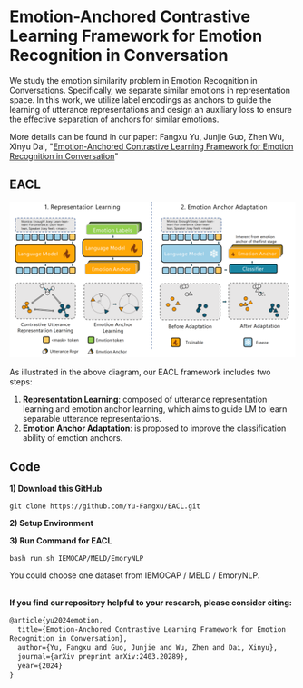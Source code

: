 # Emotion-Anchored Contrastive Learning Framework for Emotion Recognition in Conversation

We study the emotion similarity problem in Emotion Recognition in Conversations. Specifically, we separate similar emotions in representation space. In this work, we utilize label encodings as anchors to guide the learning of utterance representations and design an auxiliary loss to ensure the effective separation of anchors for similar emotions. 

More details can be found in our paper:
Fangxu Yu, Junjie Guo, Zhen Wu, Xinyu Dai, "[Emotion-Anchored Contrastive Learning Framework for Emotion Recognition in Conversation](https://arxiv.org/abs/2403.20289)" 

## EACL

![plot](./assets/main_arch.png)

As illustrated in the above diagram, our EACL framework includes two steps: 
1. **Representation Learning**: composed of utterance representation learning and emotion anchor learning, which aims to guide LM to learn separable utterance representations.
2. **Emotion Anchor Adaptation**: is proposed to improve the classification ability of emotion anchors.

## Code
**1) Download this GitHub**
```
git clone https://github.com/Yu-Fangxu/EACL.git
```

**2) Setup Environment**


**3) Run Command for EACL**

```
bash run.sh IEMOCAP/MELD/EmoryNLP
```

You could choose one dataset from IEMOCAP / MELD / EmoryNLP.

<br> **If you find our repository helpful to your research, please consider citing:** <br>
```
@article{yu2024emotion,
  title={Emotion-Anchored Contrastive Learning Framework for Emotion Recognition in Conversation},
  author={Yu, Fangxu and Guo, Junjie and Wu, Zhen and Dai, Xinyu},
  journal={arXiv preprint arXiv:2403.20289},
  year={2024}
}
```
